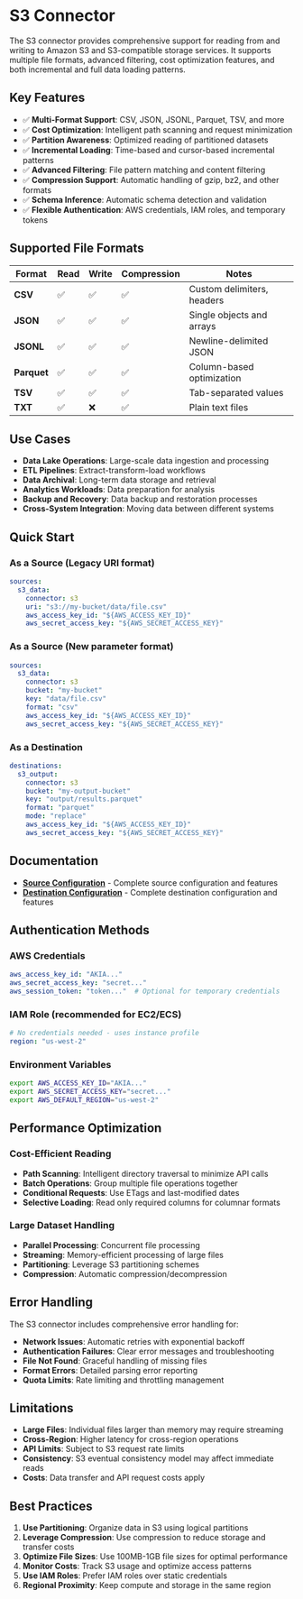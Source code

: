 # S3 Connector

The S3 connector provides comprehensive support for reading from and writing to Amazon S3 and S3-compatible storage services. It supports multiple file formats, advanced filtering, cost optimization features, and both incremental and full data loading patterns.

## Key Features

- ✅ **Multi-Format Support**: CSV, JSON, JSONL, Parquet, TSV, and more
- ✅ **Cost Optimization**: Intelligent path scanning and request minimization
- ✅ **Partition Awareness**: Optimized reading of partitioned datasets
- ✅ **Incremental Loading**: Time-based and cursor-based incremental patterns
- ✅ **Advanced Filtering**: File pattern matching and content filtering
- ✅ **Compression Support**: Automatic handling of gzip, bz2, and other formats
- ✅ **Schema Inference**: Automatic schema detection and validation
- ✅ **Flexible Authentication**: AWS credentials, IAM roles, and temporary tokens

## Supported File Formats

| Format | Read | Write | Compression | Notes |
|--------|------|-------|-------------|-------|
| **CSV** | ✅ | ✅ | ✅ | Custom delimiters, headers |
| **JSON** | ✅ | ✅ | ✅ | Single objects and arrays |
| **JSONL** | ✅ | ✅ | ✅ | Newline-delimited JSON |
| **Parquet** | ✅ | ✅ | ✅ | Column-based optimization |
| **TSV** | ✅ | ✅ | ✅ | Tab-separated values |
| **TXT** | ✅ | ❌ | ✅ | Plain text files |

## Use Cases

- **Data Lake Operations**: Large-scale data ingestion and processing
- **ETL Pipelines**: Extract-transform-load workflows
- **Data Archival**: Long-term data storage and retrieval
- **Analytics Workloads**: Data preparation for analysis
- **Backup and Recovery**: Data backup and restoration processes
- **Cross-System Integration**: Moving data between different systems

## Quick Start

### As a Source (Legacy URI format)
```yaml
sources:
  s3_data:
    connector: s3
    uri: "s3://my-bucket/data/file.csv"
    aws_access_key_id: "${AWS_ACCESS_KEY_ID}"
    aws_secret_access_key: "${AWS_SECRET_ACCESS_KEY}"
```

### As a Source (New parameter format)
```yaml
sources:
  s3_data:
    connector: s3
    bucket: "my-bucket"
    key: "data/file.csv"
    format: "csv"
    aws_access_key_id: "${AWS_ACCESS_KEY_ID}"
    aws_secret_access_key: "${AWS_SECRET_ACCESS_KEY}"
```

### As a Destination
```yaml
destinations:
  s3_output:
    connector: s3
    bucket: "my-output-bucket"
    key: "output/results.parquet"
    format: "parquet"
    mode: "replace"
    aws_access_key_id: "${AWS_ACCESS_KEY_ID}"
    aws_secret_access_key: "${AWS_SECRET_ACCESS_KEY}"
```

## Documentation

- **[Source Configuration](SOURCE.md)** - Complete source configuration and features
- **[Destination Configuration](DESTINATION.md)** - Complete destination configuration and features

## Authentication Methods

### AWS Credentials
```yaml
aws_access_key_id: "AKIA..."
aws_secret_access_key: "secret..."
aws_session_token: "token..."  # Optional for temporary credentials
```

### IAM Role (recommended for EC2/ECS)
```yaml
# No credentials needed - uses instance profile
region: "us-west-2"
```

### Environment Variables
```bash
export AWS_ACCESS_KEY_ID="AKIA..."
export AWS_SECRET_ACCESS_KEY="secret..."
export AWS_DEFAULT_REGION="us-west-2"
```

## Performance Optimization

### Cost-Efficient Reading
- **Path Scanning**: Intelligent directory traversal to minimize API calls
- **Batch Operations**: Group multiple file operations together
- **Conditional Requests**: Use ETags and last-modified dates
- **Selective Loading**: Read only required columns for columnar formats

### Large Dataset Handling
- **Parallel Processing**: Concurrent file processing
- **Streaming**: Memory-efficient processing of large files
- **Partitioning**: Leverage S3 partitioning schemes
- **Compression**: Automatic compression/decompression

## Error Handling

The S3 connector includes comprehensive error handling for:
- **Network Issues**: Automatic retries with exponential backoff
- **Authentication Failures**: Clear error messages and troubleshooting
- **File Not Found**: Graceful handling of missing files
- **Format Errors**: Detailed parsing error reporting
- **Quota Limits**: Rate limiting and throttling management

## Limitations

- **Large Files**: Individual files larger than memory may require streaming
- **Cross-Region**: Higher latency for cross-region operations
- **API Limits**: Subject to S3 request rate limits
- **Consistency**: S3 eventual consistency model may affect immediate reads
- **Costs**: Data transfer and API request costs apply

## Best Practices

1. **Use Partitioning**: Organize data in S3 using logical partitions
2. **Leverage Compression**: Use compression to reduce storage and transfer costs
3. **Optimize File Sizes**: Use 100MB-1GB file sizes for optimal performance
4. **Monitor Costs**: Track S3 usage and optimize access patterns
5. **Use IAM Roles**: Prefer IAM roles over static credentials
6. **Regional Proximity**: Keep compute and storage in the same region 